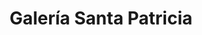 ---
title: "Galería Santa Patricia"
url: /magdalena-del-mar/galeria-santa-patricia/
shop: centro comercial
---